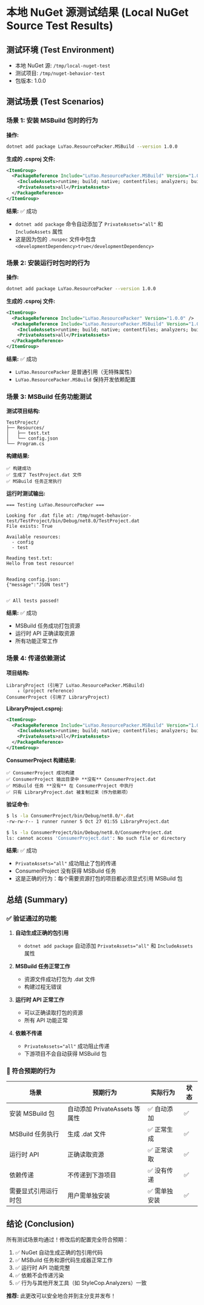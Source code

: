 # 本地 NuGet 源测试结果 (Local NuGet Source Test Results)

## 测试环境 (Test Environment)

- 本地 NuGet 源: `/tmp/local-nuget-test`
- 测试项目: `/tmp/nuget-behavior-test`
- 包版本: 1.0.0

## 测试场景 (Test Scenarios)

### 场景 1: 安装 MSBuild 包时的行为

**操作:**
```bash
dotnet add package LuYao.ResourcePacker.MSBuild --version 1.0.0
```

**生成的 .csproj 文件:**
```xml
<ItemGroup>
  <PackageReference Include="LuYao.ResourcePacker.MSBuild" Version="1.0.0">
    <IncludeAssets>runtime; build; native; contentfiles; analyzers; buildtransitive</IncludeAssets>
    <PrivateAssets>all</PrivateAssets>
  </PackageReference>
</ItemGroup>
```

**结果:** ✅ 成功
- `dotnet add package` 命令自动添加了 `PrivateAssets="all"` 和 `IncludeAssets` 属性
- 这是因为包的 `.nuspec` 文件中包含 `<developmentDependency>true</developmentDependency>`

### 场景 2: 安装运行时包时的行为

**操作:**
```bash
dotnet add package LuYao.ResourcePacker --version 1.0.0
```

**生成的 .csproj 文件:**
```xml
<ItemGroup>
  <PackageReference Include="LuYao.ResourcePacker" Version="1.0.0" />
  <PackageReference Include="LuYao.ResourcePacker.MSBuild" Version="1.0.0">
    <IncludeAssets>runtime; build; native; contentfiles; analyzers; buildtransitive</IncludeAssets>
    <PrivateAssets>all</PrivateAssets>
  </PackageReference>
</ItemGroup>
```

**结果:** ✅ 成功
- `LuYao.ResourcePacker` 是普通引用（无特殊属性）
- `LuYao.ResourcePacker.MSBuild` 保持开发依赖配置

### 场景 3: MSBuild 任务功能测试

**测试项目结构:**
```
TestProject/
├── Resources/
│   ├── test.txt
│   └── config.json
└── Program.cs
```

**构建结果:**
```
✅ 构建成功
✅ 生成了 TestProject.dat 文件
✅ MSBuild 任务正常执行
```

**运行时测试输出:**
```
=== Testing LuYao.ResourcePacker ===

Looking for .dat file at: /tmp/nuget-behavior-test/TestProject/bin/Debug/net8.0/TestProject.dat
File exists: True

Available resources:
  - config
  - test

Reading test.txt:
Hello from test resource!


Reading config.json:
{"message":"JSON test"}


✅ All tests passed!
```

**结果:** ✅ 成功
- MSBuild 任务成功打包资源
- 运行时 API 正确读取资源
- 所有功能正常工作

### 场景 4: 传递依赖测试

**项目结构:**
```
LibraryProject (引用了 LuYao.ResourcePacker.MSBuild)
    ↓ (project reference)
ConsumerProject (引用了 LibraryProject)
```

**LibraryProject.csproj:**
```xml
<ItemGroup>
  <PackageReference Include="LuYao.ResourcePacker.MSBuild" Version="1.0.0">
    <IncludeAssets>runtime; build; native; contentfiles; analyzers; buildtransitive</IncludeAssets>
    <PrivateAssets>all</PrivateAssets>
  </PackageReference>
</ItemGroup>
```

**ConsumerProject 构建结果:**
```
✅ ConsumerProject 成功构建
✅ ConsumerProject 输出目录中 **没有** ConsumerProject.dat
✅ MSBuild 任务 **没有** 在 ConsumerProject 中执行
✅ 只有 LibraryProject.dat 被复制过来（作为依赖项）
```

**验证命令:**
```bash
$ ls -la ConsumerProject/bin/Debug/net8.0/*.dat
-rw-rw-r-- 1 runner runner 5 Oct 27 01:55 LibraryProject.dat

$ ls -la ConsumerProject/bin/Debug/net8.0/ConsumerProject.dat
ls: cannot access 'ConsumerProject.dat': No such file or directory
```

**结果:** ✅ 成功
- `PrivateAssets="all"` 成功阻止了包的传递
- ConsumerProject 没有获得 MSBuild 任务
- 这是正确的行为：每个需要资源打包的项目都必须显式引用 MSBuild 包

## 总结 (Summary)

### ✅ 验证通过的功能

1. **自动生成正确的包引用**
   - `dotnet add package` 自动添加 `PrivateAssets="all"` 和 `IncludeAssets` 属性

2. **MSBuild 任务正常工作**
   - 资源文件成功打包为 .dat 文件
   - 构建过程无错误

3. **运行时 API 正常工作**
   - 可以正确读取打包的资源
   - 所有 API 功能正常

4. **依赖不传递**
   - `PrivateAssets="all"` 成功阻止传递
   - 下游项目不会自动获得 MSBuild 包

### 🎯 符合预期的行为

| 场景 | 预期行为 | 实际行为 | 状态 |
|-----|---------|---------|------|
| 安装 MSBuild 包 | 自动添加 PrivateAssets 等属性 | ✅ 自动添加 | ✅ |
| MSBuild 任务执行 | 生成 .dat 文件 | ✅ 正常生成 | ✅ |
| 运行时 API | 正确读取资源 | ✅ 正常读取 | ✅ |
| 依赖传递 | 不传递到下游项目 | ✅ 没有传递 | ✅ |
| 需要显式引用运行时包 | 用户需单独安装 | ✅ 需单独安装 | ✅ |

## 结论 (Conclusion)

所有测试场景均通过！修改后的配置完全符合预期：

1. ✅ NuGet 自动生成正确的包引用代码
2. ✅ MSBuild 任务和源代码生成器正常工作
3. ✅ 运行时 API 功能完整
4. ✅ 依赖不会传递污染
5. ✅ 行为与其他开发工具（如 StyleCop.Analyzers）一致

**推荐:** 此更改可以安全地合并到主分支并发布！
